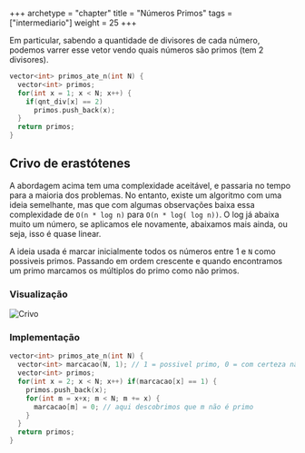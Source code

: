 +++
archetype = "chapter"
title = "Números Primos"
tags = ["intermediario"]
weight = 25
+++

Em particular, sabendo a quantidade de divisores de cada número, podemos varrer esse vetor vendo quais números são primos (tem 2 divisores).

```cpp
vector<int> primos_ate_n(int N) {
  vector<int> primos;
  for(int x = 1; x < N; x++) {
    if(qnt_div[x] == 2)
      primos.push_back(x);
  }
  return primos;
}
```

## Crivo de erastótenes

A abordagem acima tem uma complexidade aceitável, e passaria no tempo para a maioria dos problemas. No entanto, existe um algoritmo com uma ideia semelhante, mas que com algumas observações baixa essa complexidade de `O(n * log n)` para `O(n * log( log n))`. O log já abaixa muito um número, se aplicamos ele novamente, abaixamos mais ainda, ou seja, isso é quase linear.

A ideia usada é marcar inicialmente todos os números entre 1 e `N` como possiveis primos. Passando em ordem crescente e quando encontramos um primo marcamos os múltiplos do primo como não primos.

### Visualização

![Crivo](https://i.pinimg.com/originals/24/69/79/246979fd8d7bdf29a95cdb2e08cd2e89.gif)

### Implementação

```c++
vector<int> primos_ate_n(int N) {
  vector<int> marcacao(N, 1); // 1 = possivel primo, 0 = com certeza não primo
  vector<int> primos;
  for(int x = 2; x < N; x++) if(marcacao[x] == 1) {
    primos.push_back(x);
    for(int m = x+x; m < N; m += x) {
      marcacao[m] = 0; // aqui descobrimos que m não é primo
    }
  }
  return primos;
}
```